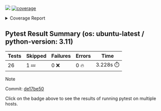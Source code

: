 [![](https://github.com/7rikazhexde/video-grid-merge/actions/workflows/test_branch.yml/badge.svg)](https://github.com/7rikazhexde/video-grid-merge/actions/workflows/test_branch.yml)
<a href="https://github.com/7rikazhexde/video-grid-merge/blob/de17be50675bff8b3c951744c584812872ad4798/README.md"><img alt="coverage" src="https://img.shields.io/badge/coverage-100%25-brightgreen.svg" /></a><details><summary>Coverage Report </summary><table><tr><th>File</th><th>Stmts</th><th>Miss</th><th>Cover</th><th>Missing</th></tr><tbody><tr><td><a href="https://github.com/7rikazhexde/video-grid-merge/blob/de17be50675bff8b3c951744c584812872ad4798/__init__.py">\_\_init\_\_.py</a></td><td>0</td><td>0</td><td>100%</td><td>&nbsp;</td></tr><tr><td><a href="https://github.com/7rikazhexde/video-grid-merge/blob/de17be50675bff8b3c951744c584812872ad4798/__main__.py">\_\_main\_\_.py</a></td><td>146</td><td>0</td><td>100%</td><td>&nbsp;</td></tr><tr><td><a href="https://github.com/7rikazhexde/video-grid-merge/blob/de17be50675bff8b3c951744c584812872ad4798/delete_files.py">delete_files.py</a></td><td>13</td><td>0</td><td>100%</td><td>&nbsp;</td></tr><tr><td><a href="https://github.com/7rikazhexde/video-grid-merge/blob/de17be50675bff8b3c951744c584812872ad4798/rename_files.py">rename_files.py</a></td><td>10</td><td>0</td><td>100%</td><td>&nbsp;</td></tr><tr><td><b>TOTAL</b></td><td><b>169</b></td><td><b>0</b></td><td><b>100%</b></td><td>&nbsp;</td></tr></tbody></table></details>

## Pytest Result Summary (os: ubuntu-latest / python-version: 3.11)
| Tests | Skipped | Failures | Errors | Time |
| ----- | ------- | -------- | -------- | ------------------ |
| 26 | 1 :zzz: | 0 :x: | 0 :fire: | 3.228s :stopwatch: |

> [!Note]
> 
> Commit: [de17be50](https://github.com/7rikazhexde/video-grid-merge/tree/de17be50)
> 
> Click on the  badge above to see the results of running pytest on multiple hosts.
